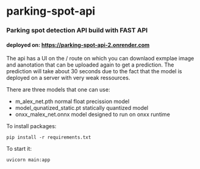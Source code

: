 # parking-spot-api

### Parking spot detection API build with FAST API 

#### deployed on: https://parking-spot-api-2.onrender.com

The api has a UI on the / route on which you can downlaod exmplae image and aanotation that can be uploaded again to get a prediction. 
The prediction will take about 30 seconds due to the fact that the model is deployed on a server with very weak ressources.

There are three models that one can use:
 - m_alex_net.pth normal float precission model
 - model_qunatized_static.pt statically quantized model
 - onxx_malex_net.onnx model designed to run on onxx runtime

To install packages:
```
pip install -r requirements.txt
```

To start it: 
```
uvicorn main:app
```
